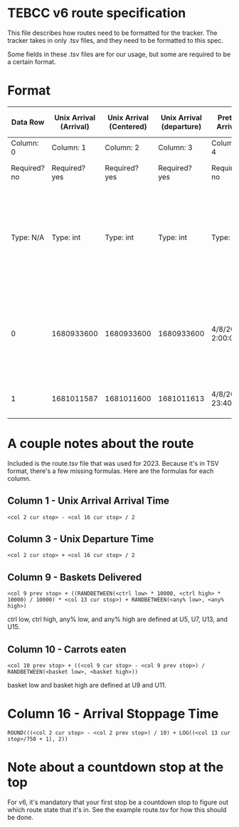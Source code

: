 # TEBCC v6 route specification
This file describes how routes need to be formatted for the tracker. The tracker takes in only .tsv files, and they need to be formatted to this spec.

Some fields in these .tsv files are for our usage, but some are required to be a certain format.

# Format
| Data Row     | Unix Arrival (Arrival) | Unix Arrival (Centered) | Unix Arrival (departure) | Pretty Arrival    | City                                                                 | Region                                         | Country Code                                                                                                       | Locale                                                                                    | Baskets Delivered | Carrots Eaten | Latitude      | Longitude     | Population Number | Population Year                                             | Elevation                               | Arrival Stoppage Time                                                                                                                                                      | Timezone                                        | Wikipedia src link                                          | Wikipedia description           |
|--------------|------------------------|-------------------------|--------------------------|-------------------|----------------------------------------------------------------------|------------------------------------------------|--------------------------------------------------------------------------------------------------------------------|-------------------------------------------------------------------------------------------|-------------------|---------------|---------------|---------------|-------------------|-------------------------------------------------------------|-----------------------------------------|----------------------------------------------------------------------------------------------------------------------------------------------------------------------------|-------------------------------------------------|-------------------------------------------------------------|---------------------------------|
| Column: 0    | Column: 1              | Column: 2               | Column: 3                | Column: 4         | Column: 5                                                            | Column: 6                                      | Column: 7                                                                                                          | Column: 8                                                                                 | Column: 9         | Column: 10    | Column: 11    | Column: 12    | Column: 13        | Column: 14                                                  | Column: 15                              | Column: 16                                                                                                                                                                 | Column: 17                                      | Column: 18                                                  | Column: 19                      |
| Required? no | Required? yes          | Required? yes           | Required? yes            | Required? no      | Required? yes                                                        | Required? yes                                  | Required? yes, for non-PT stops.                                                                                   | Required? yes                                                                             | Required? yes     | Required? yes | Required? yes | Required? yes | Required? yes     | Required? yes                                               | Required? yes                           | Required? no                                                                                                                                                               | Required? yes                                   | Required? yes, for non-PT stops                             | Required? yes, for non-PT stops |
| Type: N/A    | Type: int              | Type: int               | Type: int                | Type: N/A         | Type: string                                                         | Type: string. Use `pt` for pre-tracking stops. | Type: String as ISO-3166-alpha-2 country code. Acceptable country code list is here: https://flagicons.lipis.dev/. | Type: String as Unicode locale string. Set to None/en-US if there's no applicable locale. | Type: int         | Type: int     | Type: float   | Type: float   | Type: int         | Type: int. Set to 0 to hide population year in the tracker. | Type: int as meters. floats *may* work. | See the formulas section for the formula used to generate this. | Type: String as valid IATA timezone identifier. | Type: String as a link to the Wikipedia article for a stop. | Type: string                    |
| 0            | 1680933600             | 1680933600              | 1680933600               | 4/8/2023 2:00:00  | Easter Bunny's House - The Easter Bunny has awoken from a long rest! | pt                                             |                                                                                                                    | en-US                                                                                     | 0                 | 0             | -27.1044228   | -109.2489683  | 0                 | 0                                                           | 0                                       | 0                                                                                                                                                                          | Pacific/Easter                                  |                                                             |                                 |
| 1            | 1681011587             | 1681011600              | 1681011613               | 4/8/2023 23:40:00 | New York                                                             | New York, United States                        | us                                                                                                                 | en-US                                                                                     | 5683054848        | 51373621      | 40.75604      | -73.986941    | 8804190           | 2020                                                        | 10                                      | 26                                                                                                                                                                         | America/New_York                                | https://en.wikipedia.org/wiki/New_York_City                 | The Wikipedia Description...    |

# A couple notes about the route
Included is the route.tsv file that was used for 2023. Because it's in TSV format, there's a few missing formulas. Here are the formulas for each column.

## Column 1 - Unix Arrival Arrival Time
`<col 2 cur stop> - <col 16 cur stop> / 2`

## Column 3 - Unix Departure Time
`<col 2 cur stop> + <col 16 cur stop> / 2`

## Column 9 - Baskets Delivered
`<col 9 prev stop> + ((RANDBETWEEN(<ctrl low> * 10000, <ctrl high> * 10000) / 10000) * <col 13 cur stop>) + RANDBETWEEN(<any% low>, <any% high>)`

ctrl low, ctrl high, any% low, and any% high are defined at U5, U7, U13, and U15.

## Column 10 - Carrots eaten
`<col 10 prev stop> + ((<col 9 cur stop> - <col 9 prev stop>) / RANDBETWEEN(<basket low>, <basket high>))`

basket low and basket high are defined at U9 and U11.

# Column 16 - Arrival Stoppage Time
`ROUND(((<col 2 cur stop> - <col 2 prev stop>) / 10) + LOG((<col 13 cur stop>/750 + 1), 2))`

# Note about a countdown stop at the top
For v6, it's mandatory that your first stop be a countdown stop to figure out which route state that it's in. See the example route.tsv for how this should be done.